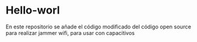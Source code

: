 # Hello-worl
En este repositorio se añade el código modificado del código open source para realizar jammer wifi, para usar con capacitivos 
